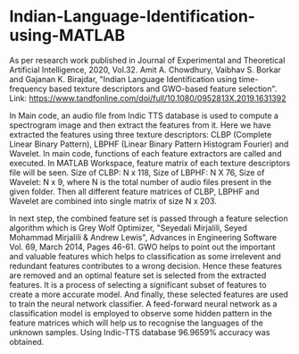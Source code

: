 # Indian-Language-Identification-using-MATLAB

As per research work published in Journal of Experimental and Theoretical Artificial Intelligence, 2020, Vol.32. Amit A. Chowdhury, Vaibhav S. Borkar and Gajanan K. Birajdar, "Indian Language Identification using time-frequency based texture descriptors and GWO-based feature selection".
Link: https://www.tandfonline.com/doi/full/10.1080/0952813X.2019.1631392

In Main code, an audio file from Indic TTS database is used to compute a spectrogram image and then extract the features from it. Here we have extracted the features using three texture descriptors: CLBP (Complete Linear Binary Pattern), LBPHF (Linear Binary Pattern Histogram Fourier) and Wavelet. In main code, functions of each feature extractors are called and executed. In MATLAB Workspace, feature matrix of each texture descriptors file will be seen. Size of CLBP: N x 118, Size of LBPHF: N X 76, Size of Wavelet: N x 9, where N is the total number of audio files present in the given folder. Then all different feature matrices of CLBP, LBPHF and Wavelet are combined into single matrix of size N x 203. 

In next step, the combined feature set is passed through a feature selection algorithm which is Grey Wolf Optimizer, "Seyedali Mirjalili, Seyed Mohammad Mirjalili & Andrew Lewis", Advances in Engineering Software Vol. 69, March 2014, Pages 46-61. GWO helps to point out the important and valuable features which helps to classification as some irrelevent and redundant features contributes to a wrong decision. Hence these features are removed and an optimal feature set is selected from the extracted features. It is a process of selecting a significant subset of features to create a more accurate model. And finally, these selected features are used to train the neural network classifier. A feed-forward neural network as a classification model is employed to observe some hidden pattern in the feature matrices which will help us to recognise the languages of the unknown samples. Using Indic-TTS database 96.9659% accuracy was obtained.
